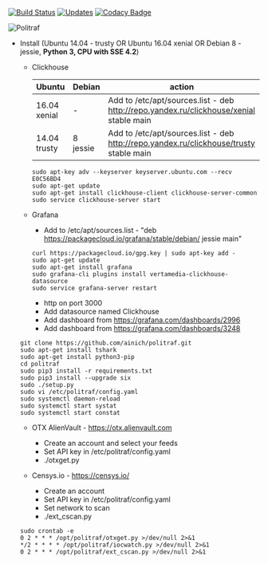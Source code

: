 [![Build Status](https://travis-ci.org/ainich/politraf.svg?branch=master)](https://travis-ci.org/ainich/politraf)
[![Updates](https://pyup.io/repos/github/ainich/politraf/shield.svg)](https://pyup.io/repos/github/ainich/politraf/)
[![Codacy Badge](https://api.codacy.com/project/badge/Grade/1f170d9dc59343daacae8bdb505468c2)](https://www.codacy.com/app/ainich/politraf?utm_source=github.com&amp;utm_medium=referral&amp;utm_content=ainich/politraf&amp;utm_campaign=Badge_Grade)


![Politraf](https://raw.githubusercontent.com/ainich/politraf/master/politraf.jpg)

* Install (Ubuntu 14.04 - trusty OR Ubuntu 16.04  xenial OR Debian 8 - jessie, **Python 3, CPU with SSE 4.2**)

    * Clickhouse

      Ubuntu | Debian | action
      ------------ | ------------- | -------------
      16.04  xenial | - | Add to /etc/apt/sources.list - deb http://repo.yandex.ru/clickhouse/xenial stable main
      14.04  trusty | 8 jessie | Add to /etc/apt/sources.list - deb http://repo.yandex.ru/clickhouse/trusty stable main
      
      ```
      sudo apt-key adv --keyserver keyserver.ubuntu.com --recv E0C56BD4
      sudo apt-get update
      sudo apt-get install clickhouse-client clickhouse-server-common
      sudo service clickhouse-server start
      ```

  
    * Grafana
      * Add to /etc/apt/sources.list - "deb https://packagecloud.io/grafana/stable/debian/ jessie main"

      ```
      curl https://packagecloud.io/gpg.key | sudo apt-key add -
      sudo apt-get update
      sudo apt-get install grafana
      sudo grafana-cli plugins install vertamedia-clickhouse-datasource
      sudo service grafana-server restart
      ```
      
      * http on port 3000
      * Add datasource named Clickhouse
      * Add dashboard from https://grafana.com/dashboards/2996
      * Add dashboard from https://grafana.com/dashboards/3248

    ```
    git clone https://github.com/ainich/politraf.git
    sudo apt-get install tshark
    sudo apt-get install python3-pip
    cd politraf
    sudo pip3 install -r requirements.txt
    sudo pip3 install --upgrade six
    sudo ./setup.py
    sudo vi /etc/politraf/config.yaml
    sudo systemctl daemon-reload
    sudo systemctl start systat
    sudo systemctl start constat
    ```

    * OTX AlienVault - https://otx.alienvault.com
      * Create an account and select your feeds
      * Set API key in /etc/politraf/config.yaml
      * ./otxget.py
    
    * Censys.io - https://censys.io/
      * Create an account
      * Set API key in /etc/politraf/config.yaml
      * Set network to scan
      * ./ext_cscan.py

    ```
    sudo crontab -e
    0 2 * * * /opt/politraf/otxget.py >/dev/null 2>&1
    */2 * * * * /opt/politraf/iocwatch.py >/dev/null 2>&1
    0 2 * * * /opt/politraf/ext_cscan.py >/dev/null 2>&1
    ```
